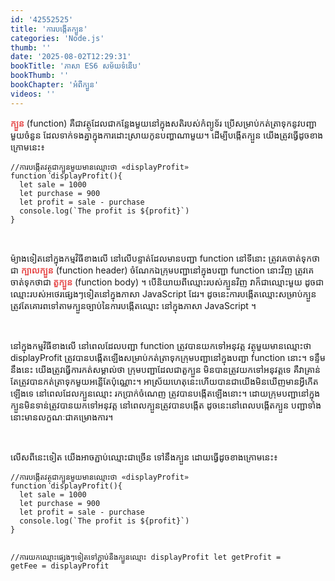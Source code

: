 ```yaml
---
id: '42552525'
title: 'ការបង្កើត​ក្បួន'
categories: 'Node.js'
thumb: ''
date: '2025-08-02T12:29:31'
bookTitle: 'ភាសា​ ES6 សម័យ​ទំនើប'
bookThumb: ''
bookChapter: 'អំពីក្បួន'
videos: ''
---
```

<p><span style="color:hsl(0, 75%, 60%);"><strong>ក្បួន</strong></span>​ (function) គឺ​ជា​វត្ថុ​ដែល​ជា​កន្លែង​មួយ​នៅ​ក្នុង​សតិ​របស់​កំព្យូទ័រ ប្រើ​សម្រាប់​កត់ត្រា​ទុក​នូវ​បញ្ជា​មួយ​ចំនួន ដែល​ទាក់ទង​គ្នា​ក្នុង​ការដោះស្រាយ​កូន​បញ្ហា​ណា​មួយ​។ ដើម្បី​បង្កើត​ក្បួន យើង​ត្រូវ​ធ្វើ​ដូច​ខាង​ក្រោម​នេះ​៖</p><pre><code class="language-javascript">//ការបង្កើតវត្ថុ​ជា​ក្បួន​មួយ​មាន​ឈ្មោះ​ថា «displayProfit»
function displayProfit(){
  let sale = 1000
  let purchase = 900
  let profit = sale - purchase
  console.log(`The profit is ${profit}`)
}</code></pre><p>&nbsp;</p><p>ម៉្យាងទៀត​នៅ​ក្នុង​កម្មវិធី​ខាង​លើ នៅ​​លើ​បន្ទាត់​ដែល​មាន​បញ្ជា function នៅ​ទីនោះ ត្រូវ​គេ​ចាត់​ទុក​ថា​ជា​ <span style="color:hsl(0, 75%, 60%);"><strong>ក្បាលក្បួន</strong></span> (function header) ចំណែក​ឯ​ក្រុម​បញ្ជា​នៅក្នុង​បញ្ជា function នោះ​វិញ ត្រូវគេ​​ចាត់ទុក​ថា​ជា<span style="color:hsl(0, 75%, 60%);"><strong> តួក្បួន</strong></span> (function body) ។ បើ​និយាយ​ពី​ឈ្មោះ​របស់​ក្បួន​វិញ វា​ក៏​ជា​ឈ្មោះ​មួយ​ ដូច​ជា​ឈ្មោះ​របស់​​អថេរ​ផ្សេង​ៗ​ទៀត​នៅ​ក្នុង​ភាសា JavaScript ដែរ​។ ដូចនេះ​ការបង្កើត​ឈ្មោះ​​សម្រាប់​ក្បួន ត្រូវ​តែគោរព​ទៅ​តាម​ក្បួនច្បាប់​នៃ​ការបង្កើត​ឈ្មោះ នៅ​ក្នុង​ភាសា JavaScript ។</p><p>&nbsp;</p><p>នៅ​ក្នុង​កម្មវិធីខាង​លើ នៅ​ពេល​ដែល​បញ្ជា function ត្រូវ​បាន​យក​ទៅ​អនុវត្ត វត្ថុ​មួយ​មាន​ឈ្មោះ​ថា displayProfit ត្រូវ​បាន​បង្កើត​ឡើង​សម្រាប់​កត់ត្រាទុក​ក្រុម​បញ្ជា​​នៅ​ក្នុង​បញ្ជា function នោះ​​។ ទន្ទឹម​នឹង​នេះ យើង​ត្រូវ​ធ្វើ​ការកត់សម្គាល់​ថា ក្រុម​បញ្ជា​ដែល​ជា​តួក្បួន​ មិន​បាន​ត្រូវ​យក​ទៅ​អនុវត្ត​ទេ គឺ​វា​គ្រាន់​តែ​ត្រូវ​បាន​កត់ត្រា​ទុក​មួយ​អន្លើ​តែ​ប៉ុណ្ណោះ​​។ អាស្រ័យ​ហេតុ​នេះ​ហើយ​បាន​ជា​យើង​មិន​ឃើញ​​មាន​អ្វី​កើត​ឡើង​ទេ នៅ​ពេល​ដែល​ក្បួន​ឈ្មោះ រកប្រាក់ចំណេញ ត្រូវ​បាន​បង្កើត​ឡើង​នោះ​។ ដោយ​ក្រុម​បញ្ជា​នៅ​ក្នុង​ក្បួន​មិន​ទាន់​ត្រូវ​បាន​យក​ទៅ​អនុវត្ត នៅ​ពេល​ក្បួន​ត្រូវ​បាន​បង្កើត​ ដូចនេះ​នៅ​ពេល​បង្កើត​ក្បួន បញ្ជា​ទាំងនោះ​មាន​លក្ខណៈ​ជា​គម្រោងការ​។</p><p>&nbsp;</p><p>លើស​ពី​នេះ​ទៀត យើង​​អាច​ភ្ជាប់​ឈ្មោះ​ជា​ច្រើន ទៅ​នឹង​​ក្បួន​ ដោយ​ធ្វើ​ដូច​ខាង​ក្រោម​នេះ​៖</p><pre><code class="language-javascript">//ការបង្កើតវត្ថុ​ជា​ក្បួន​មួយ​មាន​ឈ្មោះ​ថា «displayProfit»
function displayProfit(){
  let sale = 1000
  let purchase = 900
  let profit = sale - purchase
  console.log(`The profit is ${profit}`)
}
 
//ការយក​ឈ្មោះ​ផ្សេង​ៗទៀត​​ទៅ​ភ្ជាប់​នឹង​ក្បួន​ឈ្មោះ displayProfit
let getProfit = getFee = displayProfit</code></pre>